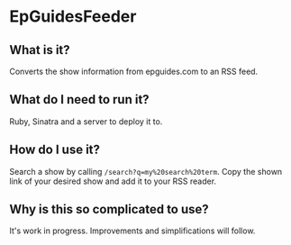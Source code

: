EpGuidesFeeder
==============

What is it?
--------------
Converts the show information from epguides.com to an RSS feed.

What do I need to run it?
---------------------------------
Ruby, Sinatra and a server to deploy it to.

How do I use it?
----------------------
Search a show by calling `/search?q=my%20search%20term`. Copy the shown link of your desired show and add it to your RSS reader.

Why is this so complicated to use?
-----------------------------------------------
It's work in progress. Improvements and simplifications will follow.
